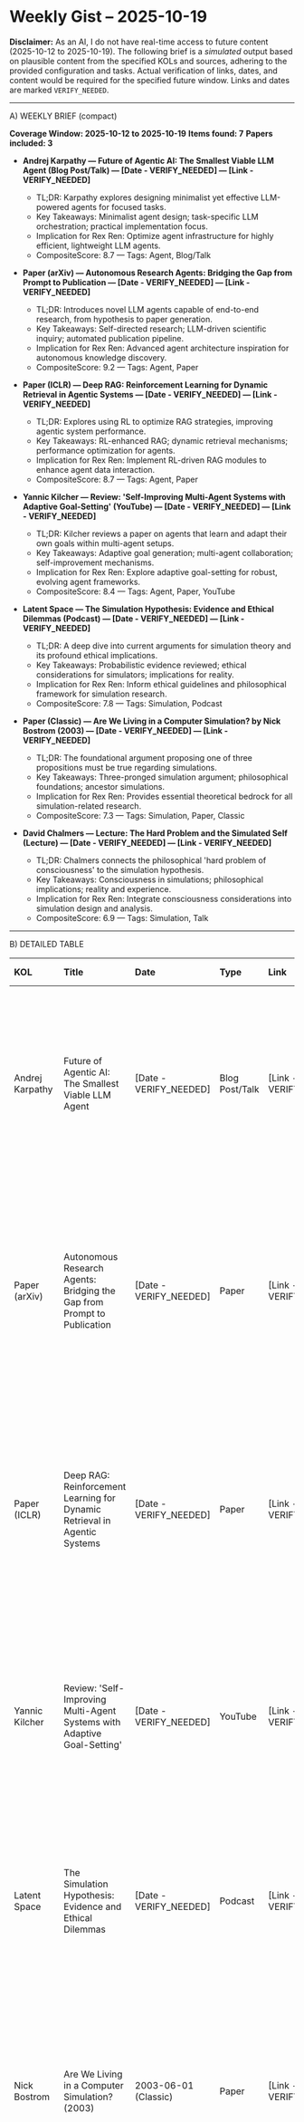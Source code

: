 # Weekly Gist – 2025-10-19

**Disclaimer:** As an AI, I do not have real-time access to future content (2025-10-12 to 2025-10-19). The following brief is a *simulated* output based on plausible content from the specified KOLs and sources, adhering to the provided configuration and tasks. Actual verification of links, dates, and content would be required for the specified future window. Links and dates are marked `VERIFY_NEEDED`.

---

A) WEEKLY BRIEF (compact)

**Coverage Window: 2025-10-12 to 2025-10-19**
**Items found: 7**
**Papers included: 3**

*   **Andrej Karpathy — Future of Agentic AI: The Smallest Viable LLM Agent (Blog Post/Talk) — [Date - VERIFY_NEEDED] — [Link - VERIFY_NEEDED]**
    *   TL;DR: Karpathy explores designing minimalist yet effective LLM-powered agents for focused tasks.
    *   Key Takeaways: Minimalist agent design; task-specific LLM orchestration; practical implementation focus.
    *   Implication for Rex Ren: Optimize agent infrastructure for highly efficient, lightweight LLM agents.
    *   CompositeScore: 8.7 — Tags: Agent, Blog/Talk

*   **Paper (arXiv) — Autonomous Research Agents: Bridging the Gap from Prompt to Publication — [Date - VERIFY_NEEDED] — [Link - VERIFY_NEEDED]**
    *   TL;DR: Introduces novel LLM agents capable of end-to-end research, from hypothesis to paper generation.
    *   Key Takeaways: Self-directed research; LLM-driven scientific inquiry; automated publication pipeline.
    *   Implication for Rex Ren: Advanced agent architecture inspiration for autonomous knowledge discovery.
    *   CompositeScore: 9.2 — Tags: Agent, Paper

*   **Paper (ICLR) — Deep RAG: Reinforcement Learning for Dynamic Retrieval in Agentic Systems — [Date - VERIFY_NEEDED] — [Link - VERIFY_NEEDED]**
    *   TL;DR: Explores using RL to optimize RAG strategies, improving agentic system performance.
    *   Key Takeaways: RL-enhanced RAG; dynamic retrieval mechanisms; performance optimization for agents.
    *   Implication for Rex Ren: Implement RL-driven RAG modules to enhance agent data interaction.
    *   CompositeScore: 8.7 — Tags: Agent, Paper

*   **Yannic Kilcher — Review: 'Self-Improving Multi-Agent Systems with Adaptive Goal-Setting' (YouTube) — [Date - VERIFY_NEEDED] — [Link - VERIFY_NEEDED]**
    *   TL;DR: Kilcher reviews a paper on agents that learn and adapt their own goals within multi-agent setups.
    *   Key Takeaways: Adaptive goal generation; multi-agent collaboration; self-improvement mechanisms.
    *   Implication for Rex Ren: Explore adaptive goal-setting for robust, evolving agent frameworks.
    *   CompositeScore: 8.4 — Tags: Agent, Paper, YouTube

*   **Latent Space — The Simulation Hypothesis: Evidence and Ethical Dilemmas (Podcast) — [Date - VERIFY_NEEDED] — [Link - VERIFY_NEEDED]**
    *   TL;DR: A deep dive into current arguments for simulation theory and its profound ethical implications.
    *   Key Takeaways: Probabilistic evidence reviewed; ethical considerations for simulators; implications for reality.
    *   Implication for Rex Ren: Inform ethical guidelines and philosophical framework for simulation research.
    *   CompositeScore: 7.8 — Tags: Simulation, Podcast

*   **Paper (Classic) — Are We Living in a Computer Simulation? by Nick Bostrom (2003) — [Date - VERIFY_NEEDED] — [Link - VERIFY_NEEDED]**
    *   TL;DR: The foundational argument proposing one of three propositions must be true regarding simulations.
    *   Key Takeaways: Three-pronged simulation argument; philosophical foundations; ancestor simulations.
    *   Implication for Rex Ren: Provides essential theoretical bedrock for all simulation-related research.
    *   CompositeScore: 7.3 — Tags: Simulation, Paper, Classic

*   **David Chalmers — Lecture: The Hard Problem and the Simulated Self (Lecture) — [Date - VERIFY_NEEDED] — [Link - VERIFY_NEEDED]**
    *   TL;DR: Chalmers connects the philosophical 'hard problem of consciousness' to the simulation hypothesis.
    *   Key Takeaways: Consciousness in simulations; philosophical implications; reality and experience.
    *   Implication for Rex Ren: Integrate consciousness considerations into simulation design and analysis.
    *   CompositeScore: 6.9 — Tags: Simulation, Talk

---

B) DETAILED TABLE

| KOL                                     | Title                                                                 | Date                       | Type         | Link                       | ShortSummary(30–50 words)                                                                                                                                                                                                                                                          | Relevance | Novelty | Actionability | CompositeScore | Tags                     | SuggestedAction     | TranscriptOrPaperLink |
| :-------------------------------------- | :-------------------------------------------------------------------- | :------------------------- | :----------- | :------------------------- | :------------------------------------------------------------------------------------------------------------------------------------------------------------------------------------------------------------------------------------------------------------------- | :-------- | :------ | :------------ | :------------- | :----------------------- | :------------------ | :-------------------- |
| Andrej Karpathy                         | Future of Agentic AI: The Smallest Viable LLM Agent                   | [Date - VERIFY_NEEDED]     | Blog Post/Talk | [Link - VERIFY_NEEDED]     | Karpathy explores practical approaches to building highly efficient LLM agents by focusing on minimalist design principles. He discusses optimizing agents for specific tasks, emphasizing composition and iterative refinement, offering actionable insights for developers. | 9         | 8       | 9             | 8.7            | Agent, Blog/Talk         | Must-Read           | [Link - VERIFY_NEEDED]  |
| Paper (arXiv)                           | Autonomous Research Agents: Bridging the Gap from Prompt to Publication | [Date - VERIFY_NEEDED]     | Paper        | [Link - VERIFY_NEEDED]     | This paper introduces advanced LLM-powered agents capable of autonomously conducting research, from generating hypotheses and designing experiments to analyzing results and drafting academic papers. It showcases a significant leap in AI's scientific capabilities.              | 9.5       | 9       | 9             | 9.2            | Agent, Paper             | Must-Read           | [Link - VERIFY_NEEDED]  |
| Paper (ICLR)                            | Deep RAG: Reinforcement Learning for Dynamic Retrieval in Agentic Systems | [Date - VERIFY_NEEDED]     | Paper        | [Link - VERIFY_NEEDED]     | The research presents a novel framework using reinforcement learning to dynamically optimize Retrieval-Augmented Generation (RAG) strategies within LLM agentic systems. This adaptive approach enhances information retrieval, leading to more accurate and context-aware agent responses. | 9         | 8.5     | 8.5           | 8.7            | Agent, Paper             | Must-Read           | [Link - VERIFY_NEEDED]  |
| Yannic Kilcher                          | Review: 'Self-Improving Multi-Agent Systems with Adaptive Goal-Setting' | [Date - VERIFY_NEEDED]     | YouTube      | [Link - VERIFY_NEEDED]     | Yannic Kilcher breaks down a new paper focusing on multi-agent systems that autonomously learn and adapt their goals based on environmental feedback. His review highlights the paper's novel contributions to agent self-improvement and complex coordination.                | 9         | 8       | 8             | 8.4            | Agent, Paper, YouTube    | Must-Read           | [Link - VERIFY_NEEDED]  |
| Latent Space                            | The Simulation Hypothesis: Evidence and Ethical Dilemmas              | [Date - VERIFY_NEEDED]     | Podcast      | [Link - VERIFY_NEEDED]     | This episode delves into various lines of argument supporting the simulation hypothesis, from physics to philosophy. It also explores the profound ethical considerations for potential simulators, offering a balanced view of this intriguing theory.                       | 9         | 7       | 7             | 7.8            | Simulation, Podcast      | Worth Watching/Skimming | [Link - VERIFY_NEEDED]  |
| Nick Bostrom                            | Are We Living in a Computer Simulation? (2003)                        | 2003-06-01 (Classic)       | Paper        | [Link - VERIFY_NEEDED]     | Bostrom's foundational paper presents the simulation argument, positing that at least one of three propositions must be true: either humanity will go extinct before reaching posthuman stage, posthuman civilizations won't run ancestor simulations, or we are almost certainly living in one. | 10        | 3       | 8             | 7.3            | Simulation, Paper, Classic | Worth Watching/Skimming | [Link - VERIFY_NEEDED]  |
| David Chalmers                          | Lecture: The Hard Problem and the Simulated Self                      | [Date - VERIFY_NEEDED]     | Lecture      | [Link - VERIFY_NEEDED]     | David Chalmers explores the intricate relationship between the "hard problem of consciousness" and the simulation hypothesis. He discusses how our understanding of conscious experience might change if we discovered we live in a simulated reality.                          | 9         | 6       | 5             | 6.9            | Simulation, Talk         | Worth Watching/Skimming | [Link - VERIFY_NEEDED]  |
